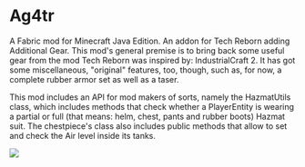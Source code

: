 # Ag4tr
A Fabric mod for Minecraft Java Edition.
An addon for Tech Reborn adding Additional Gear. This mod's general premise is to bring back some useful gear from the mod Tech Reborn was inspired by: IndustrialCraft 2. It has got some miscellaneous, "original" features, too, though, such as, for now, a complete rubber armor set as well as a taser.
 
 This mod includes an API for mod makers of sorts, namely the HazmatUtils class, which includes methods that check whether a PlayerEntity is wearing a partial or full (that means: helm, chest, pants and rubber boots) Hazmat suit. The chestpiece's class also includes public methods that allow to set and check the Air level inside its tanks.

[![](http://cf.way2muchnoise.eu/versions/233564_latest.svg)](https://www.curseforge.com/projects/ag4tr)

